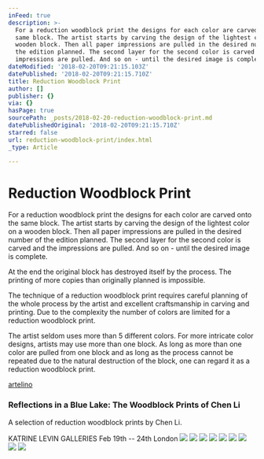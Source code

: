 ```yaml
---
inFeed: true
description: >-
  For a reduction woodblock print the designs for each color are carved onto the
  same block. The artist starts by carving the design of the lightest color on a
  wooden block. Then all paper impressions are pulled in the desired number of
  the edition planned. The second layer for the second color is carved and the
  impressions are pulled. And so on - until the desired image is complete.
dateModified: '2018-02-20T09:21:15.103Z'
datePublished: '2018-02-20T09:21:15.710Z'
title: Reduction Woodblock Print
author: []
publisher: {}
via: {}
hasPage: true
sourcePath: _posts/2018-02-20-reduction-woodblock-print.md
datePublishedOriginal: '2018-02-20T09:21:15.710Z'
starred: false
url: reduction-woodblock-print/index.html
_type: Article

---
```

# Reduction Woodblock Print

For a reduction woodblock print the designs for each color are carved onto the same block. The artist starts by carving the design of the lightest color on a wooden block. Then all paper impressions are pulled in the desired number of the edition planned. The second layer for the second color is carved and the impressions are pulled. And so on - until the desired image is complete.

At the end the original block has destroyed itself by the process. The printing of more copies than originally planned is impossible.

The technique of a reduction woodblock print requires careful planning of the whole process by the artist and excellent craftsmanship in carving and printing. Due to the complexity the number of colors are limited for a reduction woodblock print.

The artist seldom uses more than 5 different colors. For more intricate color designs, artists may use more than one block. As long as more than one color are pulled from one block and as long as the process cannot be repeated due to the natural destruction of the block, one can regard it as a reduction woodblock print.

[artelino][0]

### Reflections in a Blue Lake: The Woodblock Prints of Chen Li

A selection of reduction woodblock prints by Chen Li.

KATRINE LEVIN GALLERIES Feb 19th -- 24th London
![](https://the-grid-user-content.s3-us-west-2.amazonaws.com/6b17914a-dc81-4265-954d-09e2ec5649f6.jpg)
![](https://the-grid-user-content.s3-us-west-2.amazonaws.com/a4c276cf-d936-4137-8952-019be7517f68.jpg)
![](https://the-grid-user-content.s3-us-west-2.amazonaws.com/bab93683-ffdf-4f11-a25a-83d72a0d0d77.jpg)
![](https://the-grid-user-content.s3-us-west-2.amazonaws.com/1e50a0de-e7ae-4987-8551-9a4de03dbd74.jpg)
![](https://the-grid-user-content.s3-us-west-2.amazonaws.com/1d30143b-63d6-4388-bfc2-07150d109443.jpg)
![](https://the-grid-user-content.s3-us-west-2.amazonaws.com/b63526e7-ebc3-4fca-9cb1-fda59a117790.jpg)
![](https://the-grid-user-content.s3-us-west-2.amazonaws.com/2718520f-8e98-4ca9-9354-2555ad577438.jpg)
![](https://the-grid-user-content.s3-us-west-2.amazonaws.com/95ea3f04-e588-480e-a8e6-ced4977ee48a.jpg)
![](https://the-grid-user-content.s3-us-west-2.amazonaws.com/e6453ed9-3f5d-4bb9-bfd1-4c2cafab534b.jpg)

[0]: https://www.artelino.com/articles/chinese-reduction-woodblock-prints.asp